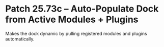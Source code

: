 # Patch 25.73c – Auto-Populate Dock from Active Modules + Plugins

Makes the dock dynamic by pulling registered modules and plugins automatically.
